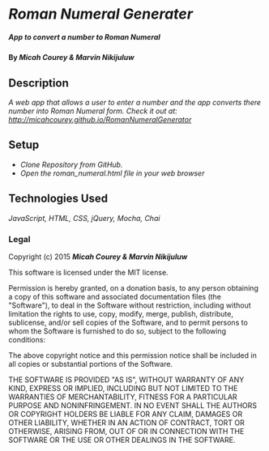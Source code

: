# _Roman Numeral Generater_

#####  _App to convert a number to Roman Numeral_

#### By **_Micah Courey & Marvin Nikijuluw_**

## Description

_A web app that allows a user to enter a number and the app converts there number into Roman Numeral form. Check it out at: http://micahcourey.github.io/RomanNumeralGenerator_

## Setup

* _Clone Repository from GitHub._
* _Open the roman_numeral.html file in your web browser_

## Technologies Used

_JavaScript, HTML, CSS, jQuery, Mocha, Chai_

### Legal

Copyright (c) 2015 **_Micah Courey & Marvin Nikijuluw_**

This software is licensed under the MIT license.

Permission is hereby granted, on a donation basis, to any person obtaining a copy of this software and associated documentation files (the "Software"), to deal in the Software without restriction, including without limitation the rights to use, copy, modify, merge, publish, distribute, sublicense, and/or sell copies of the Software, and to permit persons to whom the Software is furnished to do so, subject to the following conditions:

The above copyright notice and this permission notice shall be included in all copies or substantial portions of the Software.

THE SOFTWARE IS PROVIDED "AS IS", WITHOUT WARRANTY OF ANY KIND, EXPRESS OR IMPLIED, INCLUDING BUT NOT LIMITED TO THE WARRANTIES OF MERCHANTABILITY, FITNESS FOR A PARTICULAR PURPOSE AND NONINFRINGEMENT. IN NO EVENT SHALL THE AUTHORS OR COPYRIGHT HOLDERS BE LIABLE FOR ANY CLAIM, DAMAGES OR OTHER LIABILITY, WHETHER IN AN ACTION OF CONTRACT, TORT OR OTHERWISE, ARISING FROM, OUT OF OR IN CONNECTION WITH THE SOFTWARE OR THE USE OR OTHER DEALINGS IN THE SOFTWARE.
